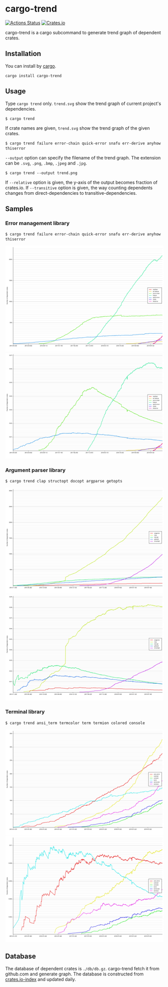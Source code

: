 # cargo-trend

[![Actions Status](https://github.com/dalance/cargo-trend/workflows/Test/badge.svg)](https://github.com/dalance/cargo-trend/actions)
[![Crates.io](https://img.shields.io/crates/v/cargo-trend.svg)](https://crates.io/crates/cargo-trend)

cargo-trend is a cargo subcommand to generate trend graph of dependent crates.

## Installation

You can install by [cargo](https://crates.io/crates/cargo-trend).

```
cargo install cargo-trend
```

## Usage

Type `cargo trend` only. `trend.svg` show the trend graph of current project's dependencies.

```console
$ cargo trend
```

If crate names are given, `trend.svg` show the trend graph of the given crates.

```console
$ cargo trend failure error-chain quick-error snafu err-derive anyhow thiserror
```

`--output` option can specify the filename of the trend graph.
The extension can be `.svg`, `.png`, `.bmp`, `.jpeg` and `.jpg`.

```console
$ cargo trend --output trend.png
```

If `--relative` option is given, the y-axis of the output becomes fraction of crates.io.
If `--transitive` option is given, the way counting dependents changes from direct-dependencies to transitive-dependencies.

## Samples

### Error management library

```console
$ cargo trend failure error-chain quick-error snafu err-derive anyhow thiserror
```

![error.svg](./samples/error.svg)
![error_relative.svg](./samples/error_relative.svg)

### Argument parser library

```console
$ cargo trend clap structopt docopt argparse getopts
```

![arg.svg](./samples/arg.svg)
![arg_relative.svg](./samples/arg_relative.svg)

### Terminal library

```console
$ cargo trend ansi_term termcolor term termion colored console
```

![term.svg](./samples/term.svg)
![term_relative.svg](./samples/term_relative.svg)

## Database

The database of dependent crates is `./db/db.gz`.
cargo-trend fetch it from github.com and generate graph.
The database is constructed from [crates.io-index](https://github.com/rust-lang/crates.io-index) and updated daily.
